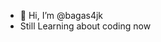 - 👋 Hi, I’m @bagas4jk
- Still Learning about coding now

<!---
bagas4jk/bagas4jk is a ✨ special ✨ repository because its `README.md` (this file) appears on your GitHub profile.
You can click the Preview link to take a look at your changes.
--->
